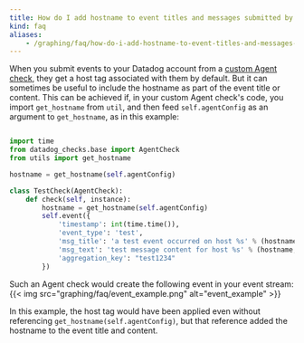 ```yaml
---
title: How do I add hostname to event titles and messages submitted by my custom Agent checks?
kind: faq
aliases:
    - /graphing/faq/how-do-i-add-hostname-to-event-titles-and-messages-submitted-by-my-custom-agent-checks
---
```


When you submit events to your Datadog account from a [custom Agent check][1], they get a host tag associated with them by default. But it can sometimes be useful to include the hostname as part of the event title or content. This can be achieved if, in your custom Agent check's code, you import `get_hostname` from `util`, and then feed `self.agentConfig` as an argument to `get_hostname`, as in this example:

```python

import time
from datadog_checks.base import AgentCheck
from utils import get_hostname

hostname = get_hostname(self.agentConfig)

class TestCheck(AgentCheck):
    def check(self, instance):
        hostname = get_hostname(self.agentConfig)
        self.event({
            'timestamp': int(time.time()),
            'event_type': 'test',
            'msg_title': 'a test event occurred on host %s' % (hostname,),
            'msg_text': 'test message content for host %s' % (hostname,),
            'aggregation_key': "test1234"
        })
```

Such an Agent check would create the following event in your event stream:
{{< img src="graphing/faq/event_example.png" alt="event_example"  >}}

In this example, the host tag would have been applied even without referencing `get_hostname(self.agentConfig)`, but that reference added the hostname to the event title and content.

[1]: /agent/agent_checks

